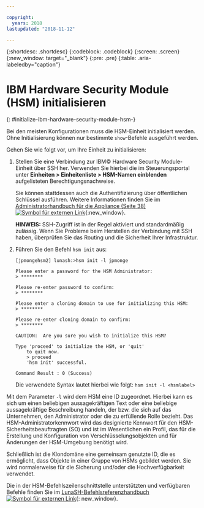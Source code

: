 ```yaml
---

copyright:
  years: 2018
lastupdated: "2018-11-12"

---
```


{:shortdesc: .shortdesc}
{:codeblock: .codeblock}
{:screen: .screen}
{:new_window: target="_blank"}
{:pre: .pre}
{:table: .aria-labeledby="caption"}

# IBM Hardware Security Module (HSM) initialisieren
{: #initialize-ibm-hardware-security-module-hsm-}

Bei den meisten Konfigurationen muss die HSM-Einheit initialisiert werden. Ohne Initialisierung können nur bestimmte `show`-Befehle ausgeführt werden.

Gehen Sie wie folgt vor, um Ihre Einheit zu initialisieren:

1.	Stellen Sie eine Verbindung zur IBM© Hardware Security Module-Einheit über SSH her. Verwenden Sie hierbei die im Steuerungsportal unter **Einheiten > Einheitenliste > HSM-Namen einblenden** aufgelisteten Berechtigungsnachweise.

	Sie können stattdessen auch die Authentifizierung über öffentlichen Schlüssel ausführen. Weitere Informationen finden Sie im [Administratorhandbuch für die Appliance (Seite 38) ![Symbol für externen Link](../../icons/launch-glyph.svg "Symbol für externen Link")](https://public.dhe.ibm.com/cloud/bluemix/network/vpx/appliance_administration_guide.pdf){:new_window}.

	**HINWEIS:** SSH-Zugriff ist in der Regel aktiviert und standardmäßig zulässig. Wenn Sie Probleme beim Herstellen der Verbindung mit SSH haben, überprüfen Sie das Routing und die Sicherheit Ihrer Infrastruktur.

2. Führen Sie den Befehl `hsm init` aus:

	```
	[jpmongehsm2] lunash:>hsm init -l jpmonge

	Please enter a password for the HSM Administrator:
	> ********

	Please re-enter password to confirm:
	> ********

	Please enter a cloning domain to use for initializing this HSM:
	> ********

	Please re-enter cloning domain to confirm:
	> ********

	CAUTION:  Are you sure you wish to initialize this HSM?

	Type 'proceed' to initialize the HSM, or 'quit'
		to quit now.
		> proceed
		'hsm init' successful.

	Command Result : 0 (Success)
  	```

	Die verwendete Syntax lautet hierbei wie folgt: `hsm init -l <hsmlabel>`

Mit dem Parameter `-l` wird dem HSM eine ID zugeordnet. Hierbei kann es sich um einen beliebigen aussagekräftigen Text oder eine beliebige aussagekräftige Beschreibung handeln, der bzw. die sich auf das Unternehmen, den Administrator oder die zu erfüllende Rolle bezieht. Das HSM-Administratorkennwort wird das designierte Kennwort für den HSM-Sicherheitsbeauftragten (SO) und ist im Wesentlichen ein Profil, das für die Erstellung und Konfiguration von Verschlüsselungsobjekten und für Änderungen der HSM-Umgebung benötigt wird.

Schließlich ist die Klondomäne eine gemeinsam genutzte ID, die es ermöglicht, dass Objekte in einer Gruppe von HSMs gebildet werden. Sie wird normalerweise für die Sicherung und/oder die Hochverfügbarkeit verwendet.

Die in der HSM-Befehlszeilenschnittstelle unterstützten und verfügbaren Befehle finden Sie im [LunaSH-Befehlsreferenzhandbuch![Symbol für externen Link](../../icons/launch-glyph.svg "Symbol für externen Link")](https://public.dhe.ibm.com/cloud/bluemix/network/vpx/lunash_command_reference_guide.pdf){: new_window}.
